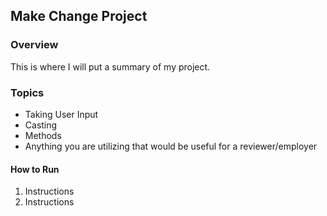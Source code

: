## Make Change Project

### Overview

This is where I will put a summary of my project.

### Topics

* Taking User Input
* Casting
* Methods
* Anything you are utilizing that would be useful for a reviewer/employer

#### How to Run

1. Instructions
2. Instructions
